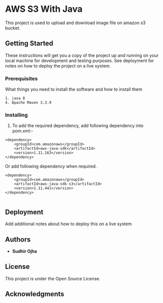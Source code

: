 # AWS S3 With Java 

This project is used to upload and download image file on amazon s3 bucket.

## Getting Started

These instructions will get you a copy of the project up and running on your local machine for development and testing purposes. See deployment for notes on how to deploy the project on a live system.

### Prerequisites

What things you need to install the software and how to install them

```
1. java 8
4. Apache Maven 3.3.9
```

### Installing

1. To add the required dependency, add following dependency into pom.xml:-

```
<dependency>
    <groupId>com.amazonaws</groupId>
    <artifactId>aws-java-sdk</artifactId>
    <version>1.11.163</version>
</dependency>

```

Or add following dependency when required.

```
<dependency>
    <groupId>com.amazonaws</groupId>
    <artifactId>aws-java-sdk-s3</artifactId>
    <version>1.11.441</version>
</dependency>


```


## Deployment

Add additional notes about how to deploy this on a live system

## Authors

* **Sudhir Ojha** 

## License

This project is under the Open Source License.

## Acknowledgments


